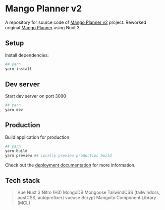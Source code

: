 # Mango Planner v2

A repository for source code of [Mango Planner v2](https://mango-planner.vercel.app/) project. Reworked original [Mango Planner](https://github.com/bobbykim89/mango-planner) using Nuxt 3.

## Setup

Install dependencies:

```bash
## yarn
yarn install
```

## Dev server

Start dev server on port 3000

```bash
## yarn
yarn dev
```

## Production

Build application for production

```bash
## yarn
yarn build
yarn preview ## locally preview production build
```

Check out the [deployment documentation](https://nuxt.com/docs/getting-started/deployment) for more information.

## Tech stack

> Vue
> Nuxt 3
> Nitro (H3)
> MongoDB
> Mongoose
> TailwindCSS (tailwindcss, postCSS, autoprefixer)
> vueuse
> Bcrypt
> Manguito Component Library (MCL)
